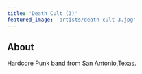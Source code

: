 ```yaml
---
title: 'Death Cult (3)'
featured_image: 'artists/death-cult-3.jpg'
---
```


## About

Hardcore Punk band from San Antonio,Texas. 
